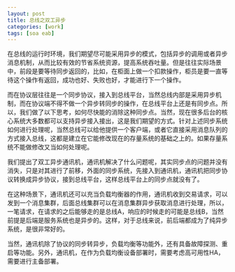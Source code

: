 ```yaml
---
layout: post
title: 总线之双工异步
categories: [work]
tags: [soa eab]
---
```


在总线的运行时环境，我们期望尽可能采用异步的模式，包括异步的调用或者异步消息机制，从而比较有效的节省系统资源，提高系统吞吐量。但是往往实际场景中，前段是要等待同步返回的，比如，在柜面上做一个扣款操作，柜员是要一直等待这个操作有返回，成功也好、失败也好，才能进行下一个操作。

而在协议层往往是一个同步协议，接入到总线平台，当然总线内部是采用异步机制，而在协议端不得不做一个异步转同步的操作，在总线平台上还是有同步点。所以，我们做了以下思考，如何尽快能的消除这种同步点。当然，现在很多后台的核心系统大多数都可以支持异步接入接出，这是我们期望的方式。针对上述同步系统如何进行处理呢，当然总线可以给他提供一个客户端，或者它直接采用消息队列的方式接入总线，这都是建立在它能修改现在的存量系统的基础之上的。如果存量系统不能做修改又当如何处理呢。

我们提出了双工异步通讯机，通讯机解决了什么问题呢，其实同步点的问题并没有消失，只是对其进行了前移，外面的同步系统，先接入到通讯机，通讯机把同步协议转换成异步协议，接到总线平台，这样总线平台上的同步点就没有了。

在这种场景下，通讯机还可以充当负载均衡器的作用，通讯机收到交易请求，可以发到一个消息集群，后面总线集群可以在消息集群异步获取消息进行处理，所以，一笔请求，在请求的之后能够走的是总线A，响应的时候走的可能是总线B，当然前提是后端是服务系统也是异步的。这样，对于总线来说，前后端都成为了纯异步系统，是很非常好的。

当然，通讯机除了协议的同步转异步，负载均衡等功能外，还有具备故障探测、重启等功能。另外，通讯机，在作为负载均衡设备部署时，需要考虑高可用性HA，需要进行主备部署。